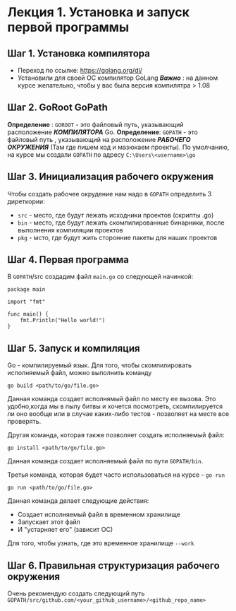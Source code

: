 # Лекция 1. Установка и запуск первой программы

## Шаг 1. Установка компилятора
* Переход по ссылке: https://golang.org/dl/
* Установили для своей ОС компилятор GoLang
***Важно*** : на данном курсе желательно, чтобы у вас была версия компилятра > 1.08

## Шаг 2. GoRoot GoPath
**Определение** : ```GOROOT``` - это файловый путь, указывающий расположение ***КОМПИЛЯТОРА*** Go.
**Определение**: ```GOPATH``` - это файловый путь , указывающий на расположение ***РАБОЧЕГО ОКРУЖЕНИЯ*** (Там где пишем код и мазюкаем проекты). По умолчанию, на курсе мы создали ```GOPATH``` по адресу ```C:\Users\<username>\go```

## Шаг 3. Инициализация рабочего окружения
Чтобы создать рабочее окрудение нам надо в ```GOPATH``` определить 3 диреткории:
* ```src``` - место, где будут лежать исходники проектов (скрипты .go)
* ```bin``` - место, где будут лежать скомпилированные бинарники, после выполнения компиляции проектов
* ```pkg``` - мсто, где будут жить сторонние пакеты для наших проектов

## Шаг 4. Первая программа
В ```GOPATH```/src создадим файл ```main.go```
со следующей начинкой:
```
package main

import "fmt"

func main() {
	fmt.Println("Hello world!")
}

```

## Шаг 5. Запуск и компиляция
Go - компилируемый язык.
Для того, чтобы скомпилировать исполняемый файл, можно выполнить команду
```
go build <path/to/go/file.go>
```
Данная команда создает исполнямый файл по месту ее вызова. Это удобно,когда мы в пылу битвы и хочется посмотреть, скомпилируется ли оно вообще или в случае каких-либо тестов - позволяет на месте все проверять.

Другая команда, которая также позволяет создать исполняемый файл:
```
go install <path/to/go/file.go>
```
Данная команда создает исполняемый файл по пути ```GOPATH/bin```.

Третья команда, которая будет часто использоваться на курсе - ```go run```
```
go run <path/to/go/file.go>
```
Данная команда делает следующие действия:
* Создает исполняемый файл в временном хранилище
* Запускает этот файл
* И "устарняет его" (зависит ОС)

Для того, чтобы узнать, где это временное хранилище ```--work```

## Шаг 6. Правильная структуризация рабочего окружения
Очень рекомендую создать следующий путь ```GOPATH/src/github.com/<your_github_username>/<github_repo_name>```